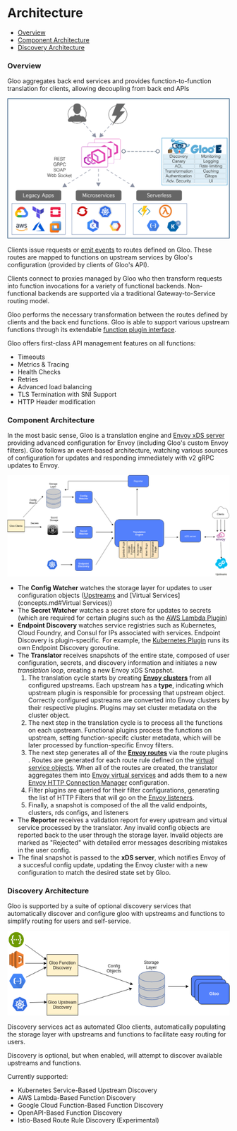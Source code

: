 # Architecture

- [Overview](#Overview)
- [Component Architecture](#component-architecture)
- [Discovery Architecture](#discovery-architecture)


<a name="Overview"></a>

### Overview

Gloo aggregates back end services and provides function-to-function translation for clients, allowing decoupling from back end APIs

![Overview](gloo_diagram.png "High Level Architecture")

Clients issue requests or [emit events](https://github.com/solo-io/gloo-sdk-go) to routes defined on Gloo. These routes are mapped
to functions on upstream services by Gloo's configuration (provided by clients of Gloo's API). 

Clients connect to proxies managed by Gloo who then transform requests into function invocations 
for a variety of functional backends. Non-functional backends are supported via a traditional 
Gateway-to-Service routing model.

Gloo performs the necessary transformation between the routes defined by clients and the back end functions. Gloo is able 
to support various upstream functions through its extendable [function plugin interface](https://github.com/solo-io/gloo/blob/master/projects/gloo/pkg/plugins/plugin_interface.go).

Gloo offers first-class API management features on all functions:

- Timeouts
- Metrics & Tracing
- Health Checks
- Retries
- Advanced load balancing
- TLS Termination with SNI Support
- HTTP Header modification


<a name="Component Architecture"></a>

### Component Architecture

In the most basic sense, Gloo is a translation engine and [Envoy xDS server](https://github.com/envoyproxy/data-plane-api/blob/master/XDS_PROTOCOL.md)
 providing advanced configuration for Envoy (including Gloo's custom Envoy filters). Gloo follows an event-based architecture, watching various sources of configuration for
updates and responding immediately with v2 gRPC updates to Envoy. 


![Component Architecture](component_architecture.png "Component Architecture")

* The **Config Watcher** watches the storage layer for updates to user configuration objects ([Upstreams](concepts.md#Upstreams) and [Virtual Services](concepts.md#Virtual Services))
* The **Secret Watcher** watches a secret store for updates to secrets (which are required for certain plugins such as the [AWS Lambda Plugin](../v1/github.com/solo-io/solo-projects/projects/gloo/api/v1/plugins/aws/aws.proto.sk.md))
* **Endpoint Discovery** watches service registries such as Kubernetes, Cloud Foundry, and Consul for IPs associated with services. 
Endpoint Discovery is plugin-specific. For example, the [Kubernetes Plugin](../v1/github.com/solo-io/solo-projects/projects/gloo/api/v1/plugins/kubernetes/kubernetes.proto.sk.md) runs its own Endpoint Discovery goroutine.
* The **Translator** receives snapshots of the entire state, composed of user configuration, secrets, and discovery information 
and initiates a new *translation loop*, creating a new Envoy xDS Snapshot.
    1. The translation cycle starts by creating **[Envoy clusters](https://www.envoyproxy.io/docs/envoy/latest/api-v1/cluster_manager/cluster.html?highlight=cluster)** from all configured upstreams. Each upstream has a **type**,
    indicating which upstream plugin is responsible for processing that upstream object. Correctly configured upstreams are 
    converted into Envoy clusters by their respective plugins. Plugins may set cluster metadata on the cluster object.
    1. The next step in the translation cycle is to process all the functions on each upstream. Functional plugins process
    the functions on upstream, setting function-specifc cluster metadata, which will be later processed by function-specific Envoy
    filters.
    1. The next step generates all of the **[Envoy routes](https://www.envoyproxy.io/docs/envoy/latest/api-v2/api/v2/route/route.proto.html?highlight=route)** 
    via the route plugins . Routes are generated for 
    each route rule defined on the [virtual service objects](../v1/github.com/solo-io/solo-projects/projects/gateway/api/v1/virtual_service.proto.sk.md). When all of the routes are created, the translator aggregates them
    into [Envoy virtual services](https://www.envoyproxy.io/docs/envoy/latest/api-v1/route_config/vService.html?highlight=virtual%20host)
    and adds them to a new [Envoy HTTP Connection Manager](https://www.envoyproxy.io/docs/envoy/latest/api-v1/route_config/vService.html?highlight=virtual%20host)
    configuration.
    1. Filter plugins are queried for their filter configurations, generating the list of HTTP Filters that will go 
    on the [Envoy listeners](https://www.envoyproxy.io/docs/envoy/latest/api-v1/listeners/listeners).
    1. Finally, a snapshot is composed of the all the valid endpoints, clusters, rds configs, and listeners
* The **Reporter** receives a validation report for every upstream and virtual service processed by the translator. Any invalid
  config objects are reported back to the user through the storage layer. Invalid objects are marked as "Rejected" with 
  detailed error messages describing mistakes in the user config.
* The final snapshot is passed to the **xDS server**, which notifies Envoy of a succesful config update, updating the Envoy
cluster with a new configuration to match the desired state set by Gloo.   




<a name="Discovery Architecture"></a>

### Discovery Architecture

Gloo is supported by a suite of optional discovery services that automatically discover and configure 
gloo with upstreams and functions to simplify routing for users and self-service.  


![Discovery Architecture](discovery_architecture.png "Discovery Architecture")

Discovery services act as automated Gloo clients, automatically populating the storage layer with upstreams and functions
to facilitate easy routing for users.

Discovery is optional, but when enabled, will attempt to discover available upstreams and functions.

Currently supported:

- Kubernetes Service-Based Upstream Discovery
- AWS Lambda-Based Function Discovery
- Google Cloud Function-Based Function Discovery
- OpenAPI-Based Function Discovery
- Istio-Based Route Rule Discovery (Experimental)

